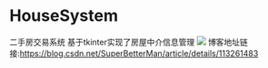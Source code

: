 # HouseSystem
二手房交易系统
基于tkinter实现了房屋中介信息管理
<img src="https://img-blog.csdnimg.cn/20210127190723579.png?x-oss-process=image/watermark,type_ZmFuZ3poZW5naGVpdGk,shadow_10,text_aHR0cHM6Ly9ibG9nLmNzZG4ubmV0L1N1cGVyQmV0dGVyTWFu,size_16,color_FFFFFF,t_70" />
博客地址链接:https://blog.csdn.net/SuperBetterMan/article/details/113261483
